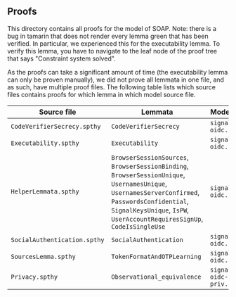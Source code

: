 ## Proofs

This directory contains all proofs for the model of SOAP.
Note: there is a bug in tamarin that does not render every lemma green that has been verified.
In particular, we experienced this for the executability lemma.
To verify this lemma, you have to navigate to the leaf node of the proof tree that says "Constraint system solved".

As the proofs can take a significant amount of time (the executability lemma can only be proven manually), we did not prove all lemmata in one file, and as such, have multiple proof files.
The following table lists which source files contains proofs for which lemma in which model source file.

| Source file | Lemmata | Model File |
| ----------- | ------- | ---------- |
| `CodeVerifierSecrecy.spthy` | `CodeVerifierSecrecy` | `signal-oidc.spthy` |
| `Executability.spthy` | `Executability` | `signal-oidc.spthy` |
| `HelperLemmata.spthy` | `BrowserSessionSources`, `BrowserSessionBinding`, `BrowserSessionUnique`, `UsernamesUnique`, `UsernamesServerConfirmed`, `PasswordsConfidential`, `SignalKeysUnique`, `IsPW`, `UserAccountRequiresSignUp`, `CodeIsSingleUse` | `signal-oidc.spthy` |
| `SocialAuthentication.spthy` | `SocialAuthentication` | `signal-oidc.spthy` |
| `SourcesLemma.spthy` | `TokenFormatAndOTPLearning` | `signal-oidc.spthy` |
| `Privacy.spthy` | `Observational_equivalence` | `signal-oidc-priv.spthy` |
